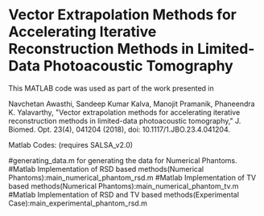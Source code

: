 # Vector Extrapolation Methods for Accelerating Iterative Reconstruction Methods in Limited-Data Photoacoustic Tomography
This MATLAB code was used as part of the work presented in

Navchetan Awasthi, Sandeep Kumar Kalva, Manojit Pramanik, Phaneendra K. Yalavarthy, "Vector extrapolation methods for accelerating iterative reconstruction methods in limited-data photoacoustic tomography," J. Biomed. Opt. 23(4), 041204 (2018), doi: 10.1117/1.JBO.23.4.041204.

Matlab Codes: (requires SALSA_v2.0)

#generating_data.m for generating the data for Numerical Phantoms.
#Matlab Implementation of RSD based methods(Numerical Phantoms):main_numerical_phantom_rsd.m
#Matlab Implementation of TV based methods(Numerical Phantoms):main_numerical_phantom_tv.m
#Matlab Implementation of RSD and TV based methods(Experimental Case):main_experimental_phantom_rsd.m
